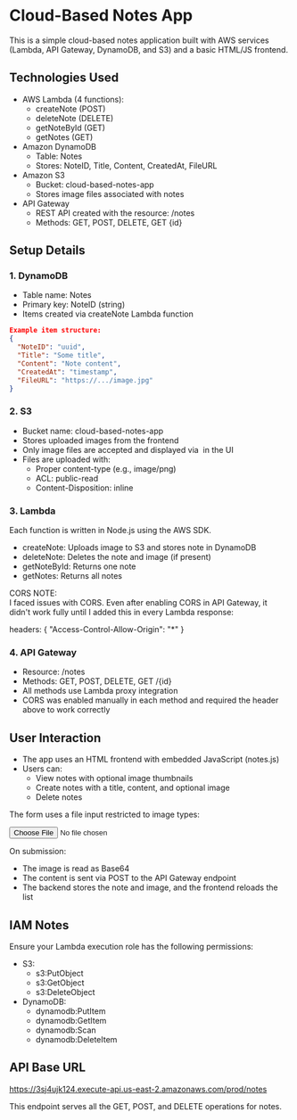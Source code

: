# Cloud-Based Notes App

This is a simple cloud-based notes application built with AWS services (Lambda, API Gateway, DynamoDB, and S3) and a basic HTML/JS frontend.

## Technologies Used

- AWS Lambda (4 functions):
  - createNote (POST)
  - deleteNote (DELETE)
  - getNoteById (GET)
  - getNotes (GET)
- Amazon DynamoDB
  - Table: Notes
  - Stores: NoteID, Title, Content, CreatedAt, FileURL
- Amazon S3
  - Bucket: cloud-based-notes-app
  - Stores image files associated with notes
- API Gateway
  - REST API created with the resource: /notes
  - Methods: GET, POST, DELETE, GET {id}

## Setup Details

### 1. DynamoDB

- Table name: Notes
- Primary key: NoteID (string)
- Items created via createNote Lambda function

```json
Example item structure:
{
  "NoteID": "uuid",
  "Title": "Some title",
  "Content": "Note content",
  "CreatedAt": "timestamp",
  "FileURL": "https://.../image.jpg"
}
```

### 2. S3

- Bucket name: cloud-based-notes-app
- Stores uploaded images from the frontend
- Only image files are accepted and displayed via <img> in the UI
- Files are uploaded with:
  - Proper content-type (e.g., image/png)
  - ACL: public-read
  - Content-Disposition: inline

### 3. Lambda

Each function is written in Node.js using the AWS SDK.

- createNote: Uploads image to S3 and stores note in DynamoDB
- deleteNote: Deletes the note and image (if present)
- getNoteById: Returns one note
- getNotes: Returns all notes

CORS NOTE:  
I faced issues with CORS. Even after enabling CORS in API Gateway, it didn't work fully until I added this in every Lambda response:

headers: {
  "Access-Control-Allow-Origin": "*"
}

### 4. API Gateway

- Resource: /notes
- Methods: GET, POST, DELETE, GET /{id}
- All methods use Lambda proxy integration
- CORS was enabled manually in each method and required the header above to work correctly

## User Interaction

- The app uses an HTML frontend with embedded JavaScript (notes.js)
- Users can:
  - View notes with optional image thumbnails
  - Create notes with a title, content, and optional image
  - Delete notes

The form uses a file input restricted to image types:

<input type="file" id="file" accept="image/*" />

On submission:
- The image is read as Base64
- The content is sent via POST to the API Gateway endpoint
- The backend stores the note and image, and the frontend reloads the list

## IAM Notes

Ensure your Lambda execution role has the following permissions:

- S3:
  - s3:PutObject
  - s3:GetObject
  - s3:DeleteObject
- DynamoDB:
  - dynamodb:PutItem
  - dynamodb:GetItem
  - dynamodb:Scan
  - dynamodb:DeleteItem

## API Base URL

https://3sj4ujk124.execute-api.us-east-2.amazonaws.com/prod/notes

This endpoint serves all the GET, POST, and DELETE operations for notes.
